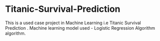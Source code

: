 # Titanic-Survival-Prediction
This is a used case project in Machine Learning i.e Titanic Survival Prediction . Machine learning model used - Logistic Regression Algorithm algorithm.
